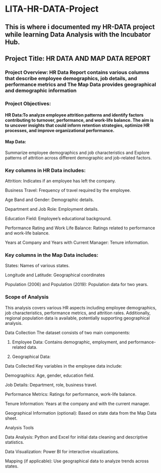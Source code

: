 # LITA-HR-DATA-Project
This is where i documented my HR-DATA project while learning Data Analysis with the Incubator Hub.
---

## Project Title: HR DATA AND MAP DATA REPORT

### Project  Overview: HR Data Report contains various columns that describe employee demographics, job details, and performance metrics and The Map Data provides geographical and demographic information

### Project Objectives: 
#### HR Data:To analyze employee attrition patterns and identify factors contributing to turnover, performance, and work-life balance. The aim is to uncover insights that could inform retention strategies, optimize HR processes, and improve organizational performance.

#### Map Data: 
Summarize employee demographics and job characteristics and Explore patterns of attrition across different demographic and job-related factors.


### Key columns in HR Data includes:

Attrition: Indicates if an employee has left the company.

Business Travel: Frequency of travel required by the employee.

Age Band and Gender: Demographic details.

Department and Job Role: Employment details.

Education Field: Employee’s educational background.

Performance Rating and Work Life Balance: Ratings related to performance and work-life balance.

Years at Company and Years with Current Manager: Tenure information.




### Key columns in the Map Data includes:

States: Names of various states.

Longitude and Latitude: Geographical coordinates

Population (2006) and Population (2019): Population data for two years. 


### Scope of Analysis 
This analysis covers various HR aspects including employee demographics, job characteristics, performance metrics, and attrition rates. Additionally, regional population data is available, potentially supporting geographical analysis.

Data Collection
The dataset consists of two main components:

1. Employee Data: Contains demographic, employment, and performance-related data.


2. Geographical Data: 



Data Collected
Key variables in the employee data include:

Demographics: Age, gender, education field.

Job Details: Department, role, business travel.

Performance Metrics: Ratings for performance, work-life balance.

Tenure Information: Years at the company and with the current manager.

Geographical Information (optional): Based on state data from the Map Data sheet.


Analysis Tools

Data Analysis: Python and Excel for initial data cleaning and descriptive statistics.

Data Visualization: Power BI for interactive visualizations.

Mapping (if applicable): Use geographical data to analyze trends across states.






